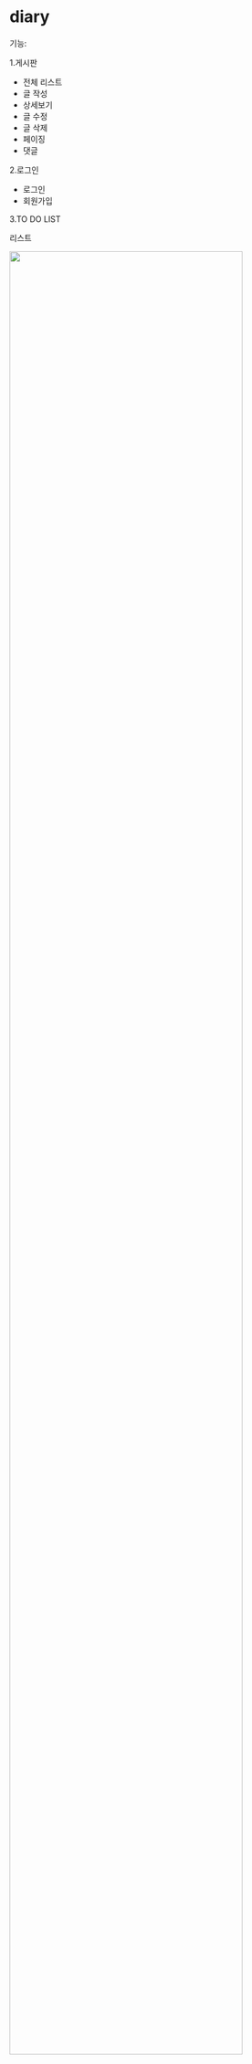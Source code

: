 # diary

<p>기능:</p>

1.게시판
  <ul>
    <li>전체 리스트</li>
    <li>글 작성</li>
    <li>상세보기</li>
    <li>글 수정</li>
    <li>글 삭제</li>
    <li>페이징</li>
    <li>댓글</li>  
  </ul>
  
2.로그인
  <ul>
    <li>로그인</li>
    <li>회원가입</li>
  </ul>
  
3.TO DO LIST
  <p>리스트</p>
  <img src="https://user-images.githubusercontent.com/56112782/228102863-e652730f-0ab5-42cc-8cef-b57421863f9d.png" width="90%"></img>

  <p>진행중</p>
 <img src="https://user-images.githubusercontent.com/56112782/228103298-a89062e2-5424-4f64-b1b2-3e63272a289e.png" width="90%"></img>

  <p>마침</p>
  <img src="https://user-images.githubusercontent.com/56112782/228103366-85e417c6-3750-4d8b-b91e-cad25ce5286d.png" width="90%"></img>

  
  
  
  
  
  
